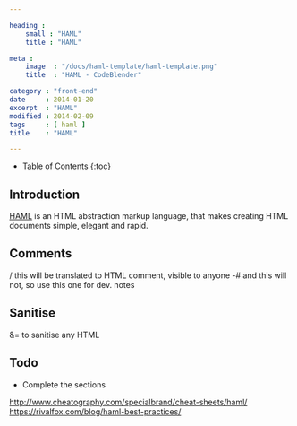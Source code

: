 ```yaml
---

heading :
    small : "HAML"
    title : "HAML"

meta :
    image  : "/docs/haml-template/haml-template.png"
    title  : "HAML - CodeBlender"

category : "front-end"
date     : 2014-01-20
excerpt  : "HAML"
modified : 2014-02-09
tags     : [ haml ]
title    : "HAML"

---
```


* Table of Contents
{:toc}

## Introduction

[HAML][] is an HTML abstraction markup language, that makes creating HTML documents
simple, elegant and rapid.

## Comments

/ this will be translated to HTML comment, visible to anyone
-# and this will not, so use this one for dev. notes

## Sanitise

&= to sanitise any HTML

## Todo

* Complete the sections

[HAML]:http://haml.info/
http://www.cheatography.com/specialbrand/cheat-sheets/haml/
https://rivalfox.com/blog/haml-best-practices/